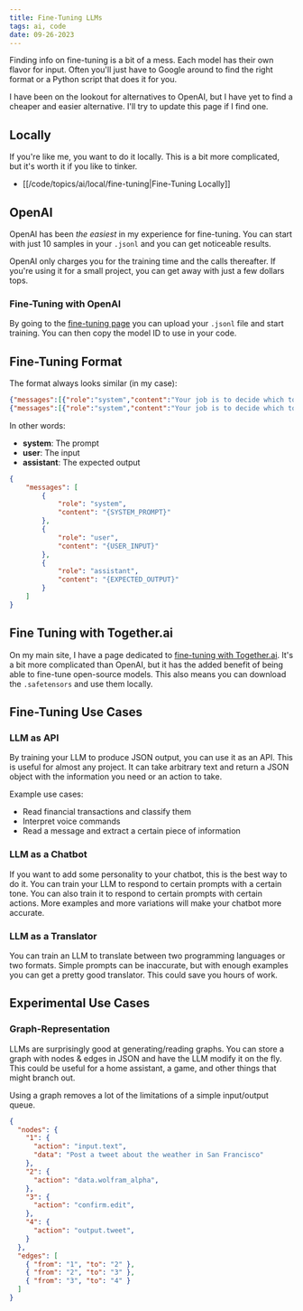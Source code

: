 ```yaml
---
title: Fine-Tuning LLMs
tags: ai, code
date: 09-26-2023
---
```


Finding info on fine-tuning is a bit of a mess. Each model has their own flavor for input. Often you'll just have to Google around to find the right format or a Python script that does it for you.

I have been on the lookout for alternatives to OpenAI, but I have yet to find a cheaper and easier alternative. I'll try to update this page if I find one.

## Locally

If you're like me, you want to do it locally. This is a bit more complicated, but it's worth it if you like to tinker.

- [[/code/topics/ai/local/fine-tuning|Fine-Tuning Locally]]

## OpenAI

OpenAI has been *the easiest* in my experience for fine-tuning. You can start with just 10 samples in your `.jsonl` and you can get noticeable results.

OpenAI only charges you for the training time and the calls thereafter. If you're using it for a small project, you can get away with just a few dollars tops.

### Fine-Tuning with OpenAI

By going to the [fine-tuning page](https://platform.openai.com/finetune) you can upload your `.jsonl` file and start training. You can then copy the model ID to use in your code.

## Fine-Tuning Format

The format always looks similar (in my case):

```json title="tool_picker.openai.jsonl"
{"messages":[{"role":"system","content":"Your job is to decide which tool..."},{"role":"user","content":"Ok Billy, send that video of Peter falling on his knee"},{"role":"assistant","content":"{\"tool\": \"discord_post.youtube\", \"query\": \"Peter falling on his knee\"}"}]}
{"messages":[{"role":"system","content":"Your job is to decide which tool..."},{"role":"user","content":"Hey Billy, rock paper scissors"},{"role":"assistant","content":"{\"tool\": \"no_tool\"}"}]}
```

In other words:

- **system**: The prompt
- **user**: The input
- **assistant**: The expected output

```json
{
    "messages": [
        {
            "role": "system",
            "content": "{SYSTEM_PROMPT}"
        },
        {
            "role": "user",
            "content": "{USER_INPUT}"
        },
        {
            "role": "assistant",
            "content": "{EXPECTED_OUTPUT}"
        }
    ]
}
```

## Fine Tuning with Together.ai

On my main site, I have a page dedicated to [fine-tuning with Together.ai](https://together.ai/fine-tuning). It's a bit more complicated than OpenAI, but it has the added benefit of being able to fine-tune open-source models. This also means you can download the `.safetensors` and use them locally.

## Fine-Tuning Use Cases

### LLM as API

By training your LLM to produce JSON output, you can use it as an API. This is useful for almost any project. It can take arbitrary text and return a JSON object with the information you need or an action to take.

Example use cases:

- Read financial transactions and classify them
- Interpret voice commands
- Read a message and extract a certain piece of information

### LLM as a Chatbot

If you want to add some personality to your chatbot, this is the best way to do it. You can train your LLM to respond to certain prompts with a certain tone. You can also train it to respond to certain prompts with certain actions. More examples and more variations will make your chatbot more accurate.

### LLM as a Translator

You can train an LLM to translate between two programming languages or two formats. Simple prompts can be inaccurate, but with enough examples you can get a pretty good translator. This could save you hours of work.

## Experimental Use Cases

### Graph-Representation

LLMs are surprisingly good at generating/reading graphs. You can store a graph with nodes & edges in JSON and have the LLM modify it on the fly. This could be useful for a home assistant, a game, and other things that might branch out.

Using a graph removes a lot of the limitations of a simple input/output queue.

```json title="graph.json"
{
  "nodes": {
    "1": {
      "action": "input.text",
      "data": "Post a tweet about the weather in San Francisco"
    },
    "2": {
      "action": "data.wolfram_alpha",
    },
    "3": {
      "action": "confirm.edit",
    },
    "4": {
      "action": "output.tweet",
    }
  },
  "edges": [
    { "from": "1", "to": "2" },
    { "from": "2", "to": "3" },
    { "from": "3", "to": "4" }
  ]
}
```
